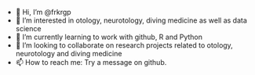 - 👋 Hi, I’m @frkrgp
- 👀 I’m interested in otology, neurotology, diving medicine as well as data science
- 🌱 I’m currently learning to work with github, R and Python
- 💞️ I’m looking to collaborate on research projects related to otology, neurotology and diving medicine
- 📫 How to reach me: Try a message on github.

<!---
frkrgp/frkrgp is a ✨ special ✨ repository because its `README.md` (this file) appears on your GitHub profile.
You can click the Preview link to take a look at your changes.
--->
